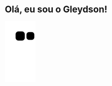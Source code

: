 # Olá, eu sou o Gleydson! 

![Snake animation](https://github.com/rafaballerini/rafaballerini/blob/output/github-contribution-grid-snake.svg)

